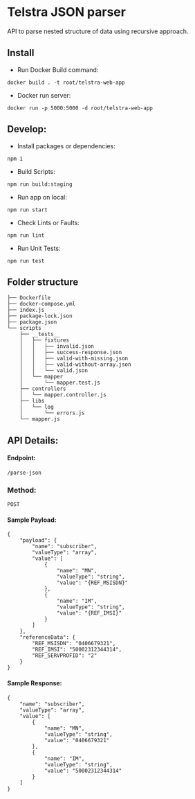 
# Telstra JSON parser

API to parse nested structure of data using recursive approach.

## Install
- Run Docker Build command:

`docker build . -t root/telstra-web-app `

- Docker run server:

`docker run -p 5000:5000 -d root/telstra-web-app`


## Develop:

- Install packages or dependencies:

`npm i`

- Build Scripts:

`npm run build:staging`

- Run app on local:

`npm run start`

- Check Lints or Faults:

`npm run lint`

- Run Unit Tests:

`npm run test`


## Folder structure

```
├── Dockerfile
├── docker-compose.yml
├── index.js
├── package-lock.json
├── package.json
└── scripts
    ├── __tests__
    │   ├── fixtures
    │   │   ├── invalid.json
    │   │   ├── success-response.json
    │   │   ├── valid-with-missing.json
    │   │   ├── valid-without-array.json
    │   │   └── valid.json
    │   └── mapper
    │       └── mapper.test.js
    ├── controllers
    │   └── mapper.controller.js
    ├── libs
    │   └── log
    │       └── errors.js
    └── mapper.js
```

## API Details:
#### Endpoint:
`/parse-json`

### Method:
`POST`

#### Sample Payload:

```
{
    "payload": {
        "name": "subscriber",
        "valueType": "array",
        "value": [
            {
                "name": "MN",
                "valueType": "string",
                "value": "{REF_MSISDN}"
            },
            {
                "name": "IM",
                "valueType": "string",
                "value": "{REF_IMSI}"
            }
        ]
    },
    "referenceData": {
        "REF_MSISDN": "0406679321",
        "REF_IMSI": "50002312344314",
        "REF_SERVPROFID": "2"
    }
}
```

#### Sample Response:

```
{
    "name": "subscriber",
    "valueType": "array",
    "value": [
        {
            "name": "MN",
            "valueType": "string",
            "value": "0406679321"
        },
        {
            "name": "IM",
            "valueType": "string",
            "value": "50002312344314"
        }
    ]
}
```
